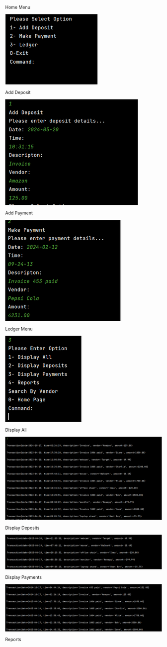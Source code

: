 Home Menu

![img.png](../../../../../img.png)


Add Deposit

![img_3.png](../../../../../img_3.png)

Add Payment

![img_2.png](../../Photos/img_2.png)

Ledger Menu

![img_1.png](../../../../../img_1.png)


Display All

![img.png](../../Photos/img.png)

Display Deposits

![img_3.png](../../Photos/img_3.png)

Display Payments

![img_4.png](../../Photos/img_4.png)

Reports


